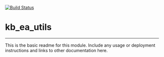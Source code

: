 [![Build Status](https://travis-ci.org/pranjan77/kb_ea_utils.svg?branch=master)](https://travis-ci.org/pranjan77/kb_ea_utils)

# kb_ea_utils
---

This is the basic readme for this module. Include any usage or deployment instructions and links to other documentation here.
